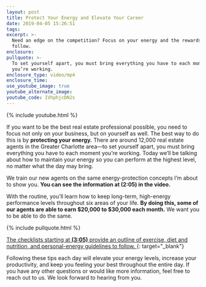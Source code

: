 ```yaml
---
layout: post
title: Protect Your Energy and Elevate Your Career
date: 2019-04-05 15:26:51
tags:
excerpt: >-
  Need an edge on the competition? Focus on your energy and the rewards will
  follow.
enclosure:
pullquote: >-
  To set yourself apart, you must bring everything you have to each moment
  you’re working.
enclosure_type: video/mp4
enclosure_time:
use_youtube_image: true
youtube_alternate_image:
youtube_code: IVhphjcDN2s
---
```


{% include youtube.html %}

If you want to be the best real estate professional possible, you need to focus not only on your business, but on yourself as well. The best way to do this is by **protecting your energy.** There are around 12,000 real estate agents in the Greater Charlotte area—to set yourself apart, you must bring everything you have to each moment you’re working. Today we’ll be talking about how to maintain your energy so you can perform at the highest level, no matter what the day may bring.

We train our new agents on the same energy-protection concepts I’m about to show you. **You can see the information at (2:05) in the video.**

With the routine, you’ll learn how to keep long-term, high-energy performance levels throughout six areas of your life. **By doing this, some of our agents are able to earn $20,000 to $30,000 each month.** We want you to be able to do the same.

{% include pullquote.html %}

[The checklists starting at **(3:05)** provide an outline of exercise, diet and nutrition, and personal-energy guidelines to follow.&nbsp;](https://s3.amazonaws.com/vyralmarketing/HPREA/Energy+Checklist+(1).pdf){: target="_blank"}

Following these tips each day will elevate your energy levels, increase your productivity, and keep you feeling your best throughout the entire day. If you have any other questions or would like more information, feel free to reach out to us. We look forward to hearing from you.<br>&nbsp;